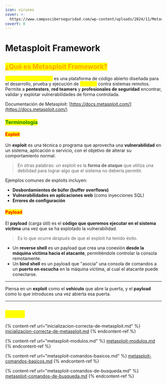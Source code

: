 ```yaml
---
icon: viruses
cover: >-
  https://www.campusciberseguridad.com/wp-content/uploads/2024/11/Metasploit_La-herramienta-esencial-en-Ciberseguridad.jpg
coverY: 0
---
```


# Metasploit Framework

## <mark style="color:orange;">¿Qué es Metasploit Framework?</mark>

<mark style="color:yellow;">**Metasploit Framework**</mark> es una plataforma de código abierto diseñada para el desarrollo, prueba y ejecución de <mark style="color:yellow;">**exploits**</mark> contra sistemas remotos. Permite a **pentesters**, **red teamers** y **profesionales de seguridad** encontrar, validar y explotar vulnerabilidades de forma controlada.

Documentación de Metasploit: [https://docs.metasploit.com/](https://docs.metasploit.com/)

### <mark style="color:green;">Terminología</mark>

#### <mark style="color:red;">Exploit</mark>

Un **exploit** es una técnica o programa que aprovecha una **vulnerabilidad** en un sistema, aplicación o servicio, con el objetivo de alterar su comportamiento normal.

> En otras palabras: un exploit es la **forma de ataque** que utiliza una debilidad para lograr algo que el sistema no debería permitir.

Ejemplos comunes de exploits incluyen:

* **Desbordamientos de búfer (buffer overflows)**
* **Vulnerabilidades en aplicaciones web** (como inyecciones SQL)
* **Errores de configuración**

#### <mark style="color:red;">Payload</mark>

El **payload** (carga útil) es el **código que queremos ejecutar en el sistema víctima** una vez que se ha explotado la vulnerabilidad.

> Es lo que ocurre _después_ de que el exploit ha tenido éxito.

* Un **reverse shell** es un payload que crea una conexión **desde la máquina víctima hacia el atacante**, permitiéndole controlar la consola remotamente.
* Un **bind shell** es un payload que "asocia" una consola de comandos a un **puerto en escucha** en la máquina víctima, al cual el atacante puede conectarse.

***

Piensa en un **exploit** como el **vehículo** que abre la puerta, y el **payload** como lo que introduces una vez abierta esa puerta.

***

## <mark style="color:yellow;">Índice</mark>

{% content-ref url="inicializacion-correcta-de-metasploit.md" %}
[inicializacion-correcta-de-metasploit.md](inicializacion-correcta-de-metasploit.md)
{% endcontent-ref %}

{% content-ref url="metasploit-modulos.md" %}
[metasploit-modulos.md](metasploit-modulos.md)
{% endcontent-ref %}

{% content-ref url="metasploit-comandos-basicos.md" %}
[metasploit-comandos-basicos.md](metasploit-comandos-basicos.md)
{% endcontent-ref %}

{% content-ref url="metasploit-comandos-de-busqueda.md" %}
[metasploit-comandos-de-busqueda.md](metasploit-comandos-de-busqueda.md)
{% endcontent-ref %}
